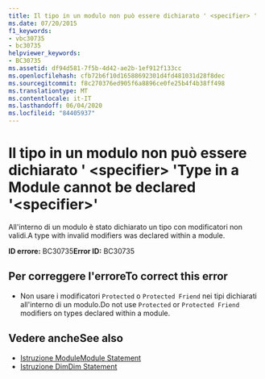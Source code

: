 ```yaml
---
title: Il tipo in un modulo non può essere dichiarato ' <specifier> '
ms.date: 07/20/2015
f1_keywords:
- vbc30735
- bc30735
helpviewer_keywords:
- BC30735
ms.assetid: df94d581-7f5b-4d42-ae2b-1ef912f133cc
ms.openlocfilehash: cfb72b6f10d16588692301d4fd481031d28f8dec
ms.sourcegitcommit: f8c270376ed905f6a8896ce0fe25b4f4b38ff498
ms.translationtype: MT
ms.contentlocale: it-IT
ms.lasthandoff: 06/04/2020
ms.locfileid: "84405937"
---
```

# <a name="type-in-a-module-cannot-be-declared-specifier"></a><span data-ttu-id="7cb72-102">Il tipo in un modulo non può essere dichiarato ' \<specifier> '</span><span class="sxs-lookup"><span data-stu-id="7cb72-102">Type in a Module cannot be declared '\<specifier>'</span></span>
<span data-ttu-id="7cb72-103">All'interno di un modulo è stato dichiarato un tipo con modificatori non validi.</span><span class="sxs-lookup"><span data-stu-id="7cb72-103">A type with invalid modifiers was declared within a module.</span></span>  
  
 <span data-ttu-id="7cb72-104">**ID errore:** BC30735</span><span class="sxs-lookup"><span data-stu-id="7cb72-104">**Error ID:** BC30735</span></span>  
  
## <a name="to-correct-this-error"></a><span data-ttu-id="7cb72-105">Per correggere l'errore</span><span class="sxs-lookup"><span data-stu-id="7cb72-105">To correct this error</span></span>  
  
- <span data-ttu-id="7cb72-106">Non usare i modificatori `Protected` o `Protected Friend` nei tipi dichiarati all'interno di un modulo.</span><span class="sxs-lookup"><span data-stu-id="7cb72-106">Do not use `Protected` or `Protected Friend` modifiers on types declared within a module.</span></span>  
  
## <a name="see-also"></a><span data-ttu-id="7cb72-107">Vedere anche</span><span class="sxs-lookup"><span data-stu-id="7cb72-107">See also</span></span>

- [<span data-ttu-id="7cb72-108">Istruzione Module</span><span class="sxs-lookup"><span data-stu-id="7cb72-108">Module Statement</span></span>](../language-reference/statements/module-statement.md)
- [<span data-ttu-id="7cb72-109">Istruzione Dim</span><span class="sxs-lookup"><span data-stu-id="7cb72-109">Dim Statement</span></span>](../language-reference/statements/dim-statement.md)
